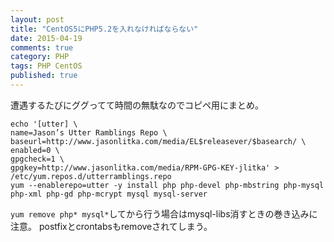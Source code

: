 ```yaml
---
layout: post
title: "CentOS5にPHP5.2を入れなければならない"
date: 2015-04-19
comments: true
category: PHP
tags: PHP CentOS
published: true
---
```


遭遇するたびにググってて時間の無駄なのでコピペ用にまとめ。

```
echo '[utter] \
name=Jason’s Utter Ramblings Repo \
baseurl=http://www.jasonlitka.com/media/EL$releasever/$basearch/ \
enabled=0 \
gpgcheck=1 \
gpgkey=http://www.jasonlitka.com/media/RPM-GPG-KEY-jlitka' > /etc/yum.repos.d/utterramblings.repo
yum --enablerepo=utter -y install php php-devel php-mbstring php-mysql php-xml php-gd php-mcrypt mysql mysql-server 
```

`yum remove php* mysql*`してから行う場合はmysql-libs消すときの巻き込みに注意。
postfixとcrontabsもremoveされてしまう。